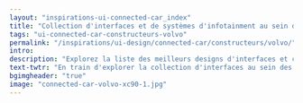 ```yaml
---
layout: "inspirations-ui-connected-car_index"
title: "Collection d'interfaces et de systèmes d'infotainment au sein des voitures connectées Volvo"
tags: "ui-connected-car-constructeurs-volvo"
permalink: "/inspirations/ui-design/connected-car/constructeurs/volvo/"
intro:
description: "Explorez la liste des meilleurs designs d'interfaces et concepts de tableaux de bord automobiles de Volvo"
text-twtr: "En train d'explorer la collection d'interfaces au sein des voitures connectées Volvo du @MagDuWebdesign"
bgimgheader: "true"
image: "connected-car-volvo-xc90-1.jpg"
---
```

